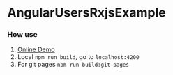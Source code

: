 # AngularUsersRxjsExample

### How use

1. [Online Demo](https://korniychuk.github.io/angular-users-rxjs-example)
2. Local `npm run build`, go to `localhost:4200`
3. For git pages `npm run build:git-pages`
